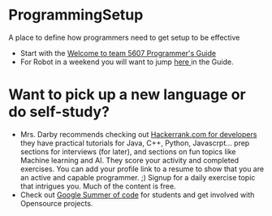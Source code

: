 # ProgrammingSetup
A place to define how programmers need to get setup to be effective

* Start with the [Welcome to team 5607 Programmer's Guide
](https://github.com/FirewallRobotics/ProgrammingSetup/blob/main/docs/index.md#welcome-to-team-5607-programmers-guide)
* For Robot in a weekend you will want to jump [here
](https://github.com/FirewallRobotics/ProgrammingSetup/blob/main/docs/index.md#robot-in-a-weekend--riaw) in the Guide.

# Want to pick up a new language or do self-study?
* Mrs. Darby recommends checking out [Hackerrank.com for developers
](https://www.hackerrank.com/dashboard) they have practical tutorials for Java, C++, Python, Javascrpt... prep sections for interviews (for later), and sections on fun topics like Machine learning and AI. They score your activity and completed exercises. You can add your profile link to a resume to show that you are an active and capable programmer. ;) Signup for a daily exercise topic that intrigues you. Much of the content is free.
* Check out [Google Summer of code](https://summerofcode.withgoogle.com) for students and get involved with Opensource projects. 
